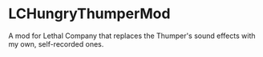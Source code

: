 # LCHungryThumperMod
A mod for Lethal Company that replaces the Thumper's sound effects with my own, self-recorded ones.
